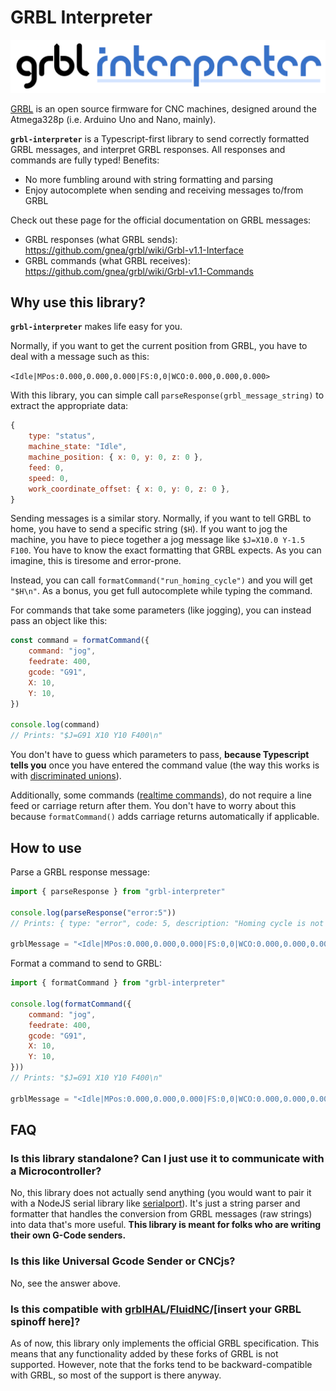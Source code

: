 # GRBL Interpreter

![Inkscape-parser banner](https://github.com/imivi/grbl-interpreter/blob/main/docs/grbl-interpreter-banner.png?raw=true)

[GRBL](https://github.com/gnea/grbl) is an open source firmware for CNC machines, designed around the Atmega328p (i.e. Arduino Uno and Nano, mainly).

**`grbl-interpreter`** is a Typescript-first library to send correctly formatted GRBL messages, and interpret GRBL responses. All responses and commands are fully typed! Benefits:

- No more fumbling around with string formatting and parsing
- Enjoy autocomplete when sending and receiving messages to/from GRBL

Check out these page for the official documentation on GRBL messages:
* GRBL responses (what GRBL sends): https://github.com/gnea/grbl/wiki/Grbl-v1.1-Interface
* GRBL commands (what GRBL receives): https://github.com/gnea/grbl/wiki/Grbl-v1.1-Commands

## Why use this library?

**`grbl-interpreter`** makes life easy for you.

Normally, if you want to get the current position from GRBL, you have to deal with a message such as this:

`<Idle|MPos:0.000,0.000,0.000|FS:0,0|WCO:0.000,0.000,0.000>`

With this library, you can simple call `parseResponse(grbl_message_string)` to extract the appropriate data:

```js
{
    type: "status",
    machine_state: "Idle",
    machine_position: { x: 0, y: 0, z: 0 },
    feed: 0,
    speed: 0,
    work_coordinate_offset: { x: 0, y: 0, z: 0 },
}
```

Sending messages is a similar story. Normally, if you want to tell GRBL to home, you have to send a specific string (`$H`). If you want to jog the machine, you have to piece together a jog message like `$J=X10.0 Y-1.5 F100`. You have to know the exact formatting that GRBL expects. As you can imagine, this is tiresome and error-prone.

Instead, you can call `formatCommand("run_homing_cycle")` and you will get `"$H\n"`. As a bonus, you get full autocomplete while typing the command.

For commands that take some parameters (like jogging), you can instead pass an object like this:

```js
const command = formatCommand({
    command: "jog",
    feedrate: 400,
    gcode: "G91",
    X: 10,
    Y: 10,
})

console.log(command)
// Prints: "$J=G91 X10 Y10 F400\n"
```

You don't have to guess which parameters to pass, **because Typescript tells you** once you have entered the command value (the way this works is with [discriminated unions](https://basarat.gitbook.io/typescript/type-system/discriminated-unions)).

Additionally, some commands ([realtime commands](https://github.com/gnea/grbl/wiki/Grbl-v1.1-Commands#grbl-v11-realtime-commands)), do not require a line feed or carriage return after them. You don't have to worry about this because `formatCommand()` adds carriage returns automatically if applicable.

## How to use

Parse a GRBL response message:

```js
import { parseResponse } from "grbl-interpreter"

console.log(parseResponse("error:5"))
// Prints: { type: "error", code: 5, description: "Homing cycle is not enabled via settings." }

grblMessage = "<Idle|MPos:0.000,0.000,0.000|FS:0,0|WCO:0.000,0.000,0.000>"
```

Format a command to send to GRBL:

```js
import { formatCommand } from "grbl-interpreter"

console.log(formatCommand({
    command: "jog",
    feedrate: 400,
    gcode: "G91",
    X: 10,
    Y: 10,
}))
// Prints: "$J=G91 X10 Y10 F400\n"

grblMessage = "<Idle|MPos:0.000,0.000,0.000|FS:0,0|WCO:0.000,0.000,0.000>"
```


## FAQ

### Is this library standalone? Can I just use it to communicate with a Microcontroller?

No, this library does not actually send anything (you would want to pair it with a NodeJS serial library like [serialport](https://serialport.io/)). It's just a string parser and formatter that handles the conversion from GRBL messages (raw strings) into data that's more useful. **This library is meant for folks who are writing their own G-Code senders.**

### Is this like Universal Gcode Sender or CNCjs?

No, see the answer above.

### Is this compatible with [grblHAL](https://github.com/grblHAL)/[FluidNC](https://github.com/bdring/FluidNC)/[insert your GRBL spinoff here]?

As of now, this library only implements the official GRBL specification. This means that any functionality added by these forks of GRBL is not supported. However, note that the forks tend to be backward-compatible with GRBL, so most of the support is there anyway.
